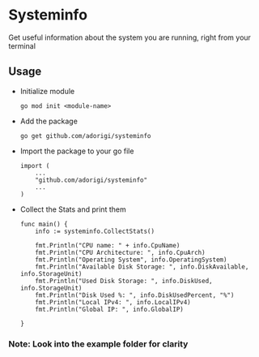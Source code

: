 # Systeminfo
Get useful information about the system you are running, right from your terminal

## Usage

- Initialize module

    ```
    go mod init <module-name>
    ```

- Add the package

    ```
    go get github.com/adorigi/systeminfo
    ```

- Import the package to your go file

    ```
    import (
        ...
        "github.com/adorigi/systeminfo"
        ...
    )
    ```

- Collect the Stats and print them

    ```
    func main() {
        info := systeminfo.CollectStats()

        fmt.Println("CPU name: " + info.CpuName)
        fmt.Println("CPU Architecture: ", info.CpuArch)
        fmt.Println("Operating System", info.OperatingSystem)
        fmt.Println("Available Disk Storage: ", info.DiskAvailable, info.StorageUnit)
        fmt.Println("Used Disk Storage: ", info.DiskUsed, info.StorageUnit)
        fmt.Println("Disk Used %: ", info.DiskUsedPercent, "%")
        fmt.Println("Local IPv4: ", info.LocalIPv4)
        fmt.Println("Global IP: ", info.GlobalIP)

    }
    ```


### Note: Look into the example folder for clarity